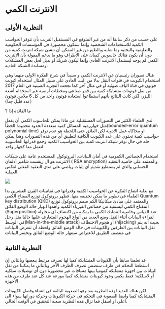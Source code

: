 # الانترنت الكمي

## النظرية الأولى 

على حسب من ذكر سابقا أنه من غير المتوقع في المستقبل القريب بأن تتوفر الحواسب الكمية للاستخدامات الشخصية وإنما ستكون محصورة في المؤسسات الحكومية والتعليمية والبحثية وما شابه وبالطبع من غير الممكن أن تنشئ شبكة انترنت كمية من دون أن يكون هنالك حاسوبين كميان على الأطراف وهو ما يدعم المقولة بأن الإنترنت الكمي لم يوجد ليستبدل الانترنت العادي وإنما ليكون شريك او بديل لحل بعض المشكلات ومساندة الشبكة العادية.

هناك تصوران رئيسيان عن الانترنت الكمي و سنبدأ في شرح الفكرة الاولى منهما وهي استخدام الكيوبت في قنوات النقل بدلا من البت العادي  على سبيل المثال استخدام كيوبت فوتون في قناة الياف ضوئية أو في مثال آخر كما نجحت التجربة الصينية في العام 2017 من نقل فوتونات متشابكة كمية بين قمر صناعي ومحطات أرضية عبر استخدام أشعة الليزر، لكن كانت النتائج بأنهم استطاعوا استعادة فوتون واحد من كل 6 ملايين فوتون (عدد قليل جدا)

ما الفائدة إذا ؟


لدى العلماء الكثير من التصورات المستقبلية عن ماذا يمكن للحاسوب الكمي أن يفعل مثل خوارزمية المسائل كمية متعددة الحدود محدودة الخطأ(bounded-error quantum polynomial time) او محاكاة عمل الادوية لكن العائق حتى اللحظة هو عدم توفر حواسيب كمية تحتوي على عدد الكيوبت الكافية لتطبيق أي من هذه التصورات وهذا يمكن حله في حال توفر شبكة انترنت كمية بين الحواسيب الكمية وجمع قدراتها الحاسوبية لتعمل معا كجهاز واحد 

استخدام الخصائص الكمومية في أمان البيانات.
البروتوكول المستخدم عامة على شبكات الانترنت هو ال ريفست شامير أدلمان ( RSA encryption) والمعتمد على خاصية التعقيد الحسابي والذي لم يستطيع تقديم أي إثبات رياضي على مدى التعقيد الفعلي لعكس العملية.



![](~/images/Encryption.png)


مع بداية اتضاح الفكرة عن الحواسيب الكمية وقدراتها في ثمانينات القرن العشرين بدا العلماء في تطوير ما يمكن تحقيقه منها، فظهر بروتوكول توزيع المفتاح الكمي Quantum key distribution (QKD) والمعتمد على مبادئ ميكانيكا الكم
صمم بروتوكول توزيع المفتاح الكمي ليستفيد من خصائص الفيزياء الكمية وأهمها انهيار حالة الوضع الفائق (Superposition) عند القياس وخاصية التشابك الكمي ما يمكنه من اكتشاف أي محاولة لقراءة البيانات أثناء النقل ومنع العديد من أنواع الهجوم المتعارف عليها حاليا مثل رجل في الوسط(Man-in-the-middle attack) أو هجوم الاختطاف (hijacking) بحيث انه يتم نقل البيانات بين الطرفين والكيوبتات في حالة الوضع الفائق ولحظة أن تتعرض البيانات في منتصف الطريق للاعتراض ستنهار حالة الوضع الفائق وتخسر البيانات 


## النظرية الثانية

قد تعلمنا سابقا بأن الكيوتات المتشابكة كميا لها تصرف مرتبط ببعضها وبالتالي إن استطعنا التحكم في طرف سنضمن تصرف الطرف الآخر وبالتالي ما يمكننا من نقل البيانات بين اجهزة متشابكة كموميا بينها مسافات غير محصورة دون أي توصيلات سلكية أو لاسلكية؛ فقط يكفي وجود كيوبتات متشابكة كميا موزعة عند كل عند طرف من هذه الأجهزة .

لكن هناك العديد لهذه النظرية بعد وهو الصعوبة البالغة في انشاء وفصل الكيوبتات المتشابكة كميا وايضا الصعوبة في التحكم في حركة الكيوبتات وحركة دورانها سواء الى اعلى او اسفل
فما تزال هذه النظرية صعبة التحقيق في الوقت الحالي.